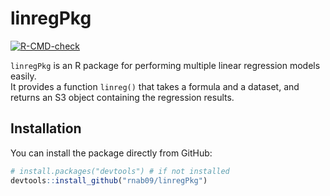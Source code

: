 # linregPkg

[![R-CMD-check](https://github.com/rnab09/linregPkg/workflows/R-CMD-check/badge.svg)](https://github.com/rnab09/linregPkg/actions)

`linregPkg` is an R package for performing multiple linear regression models easily.  
It provides a function `linreg()` that takes a formula and a dataset, and returns an S3 object containing the regression results.

## Installation

You can install the package directly from GitHub:

```r
# install.packages("devtools") # if not installed
devtools::install_github("rnab09/linregPkg")
